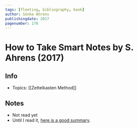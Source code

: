 ```yaml
---
tags: [fleeting, bibliography, book]
author: Sönke Ahrens
publishingdate: 2017
pagenumber: 178
---
```


# How to Take Smart Notes by S. Ahrens (2017)

## Info

- Topics: [[Zettelkasten Method]]

## Notes

- Not read yet
- Until I read it, [here is a good summary](https://durmonski.com/book-summaries/how-to-take-smart-notes/).

[//begin]: # "Autogenerated link references for markdown compatibility"
[zettelkasten-method]: ..\1-fleeting\zettelkasten-method "Zettelkasten Method"
[//end]: # "Autogenerated link references"